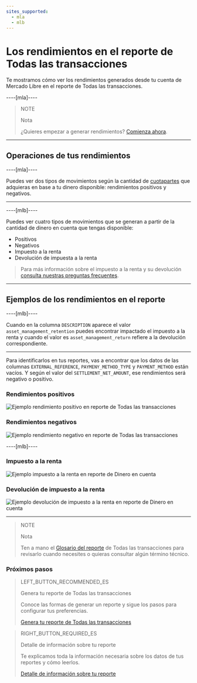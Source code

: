 ```yaml
---
sites_supported:
  - mla
  - mlb
---
```


# Los rendimientos en el reporte de Todas las transacciones

Te mostramos cómo ver los rendimientos generados desde tu cuenta de Mercado Libre en el reporte de Todas las transacciones.

----[mla]----

> NOTE
>
> Nota
>
> ¿Quieres empezar a generar rendimientos? [Comienza ahora](https://www.mercadopago.com.ar/ayuda/Ayuda_con_tus_Rendimientos_4048).

------------

## Operaciones de tus rendimientos

----[mla]---- 

Puedes ver dos tipos de movimientos según la cantidad de [cuotapartes](https://www.mercadopago.com.ar/ayuda/Antes-de-invertir_4053) que adquieras en base a tu dinero disponible: rendimientos positivos y negativos.

------------
----[mlb]---- 

Puedes ver cuatro tipos de movimientos que se generan a partir de la cantidad de dinero en cuenta que tengas disponible:

* Positivos
* Negativos
* Impuesto a la renta
* Devolución de impuesta a la renta

> Para más información sobre el impuesto a la renta y su devolución [consulta nuestras preguntas frecuentes](https://www.mercadopago.com.br/ajuda/Como-gerar-rendimientos_4265).

------------


## Ejemplos de los rendimientos en el reporte

----[mlb]---- 

Cuando en la columna `DESCRIPTION` aparece el valor `asset_management_retention` puedes encontrar impactado el impuesto a la renta y cuando el valor es `asset_management_return` refiere a la devolución correspondiente.

------------

Para identificarlos en tus reportes, vas a encontrar que los datos de las columnas `EXTERNAL_REFERENCE`, `PAYMENY_METHOD_TYPE` y `PAYMENT_METHOD` están vacíos. Y según el valor del `SETTLEMENT_NET_AMOUNT`, ese rendimientos será negativo o positivo. 

### Rendimientos positivos

![Ejemplo rendimiento positivo en reporte de Todas las transacciones](/images/manage-account/reports/reports-information-details/asset-management-settlement-positive.png)

### Rendimientos negativos

![Ejemplo rendimiento negativo en reporte de Todas las transacciones](/images/manage-account/reports/reports-information-details/asset-management-settlement-negative.png)

----[mlb]---- 

### Impuesto a la renta

![Ejemplo impuesto a la renta en reporte de Dinero en cuenta](/images/manage-account/reports/reports-information-details/asset-management-settlement-with-taxes-negative.png)

### Devolución de impuesto a la renta

![Ejemplo devolución de impuesto a la renta en reporte de Dinero en cuenta](/images/manage-account/reports/reports-information-details/asset-management-settlement-with-taxes-positive.png)

------------

> NOTE
>
> Nota
>
> Ten a mano el [Glosario del reporte](https://www.mercadopago[FAKER][URL][DOMAIN]/developers/es/guides/manage-account/reports/account-money/glossary) de Todas las transacciones para revisarlo cuando necesites o quieras consultar algún término técnico.


### Próximos pasos

> LEFT_BUTTON_RECOMMENDED_ES
>
> Genera tu reporte de Todas las transacciones
>
> Conoce las formas de generar un reporte y sigue los pasos para configurar tus preferencias.
>
> [Genera tu reporte de Todas las transacciones](https://www.mercadopago[FAKER][URL][DOMAIN]/developers/es/guides/manage-account/reports/account-money/generate)

> RIGHT_BUTTON_REQUIRED_ES
>
> Detalle de información sobre tu reporte
>
> Te explicamos toda la información necesaria sobre los datos de tus reportes y cómo leerlos.
>
> [Detalle de información sobre tu reporte](https://www.mercadopago[FAKER][URL][DOMAIN]/developers/es/guides/manage-account/reports/extra/reports-information-details)
